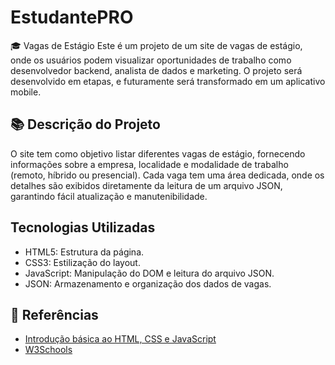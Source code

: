 # EstudantePRO
🎓 Vagas de Estágio
Este é um projeto de um site de vagas de estágio, onde os usuários podem visualizar oportunidades de trabalho como desenvolvedor backend, analista de dados e marketing. O projeto será desenvolvido em etapas, e futuramente será transformado em um aplicativo mobile.
## 📚 Descrição do Projeto
O site tem como objetivo listar diferentes vagas de estágio, fornecendo informações sobre a empresa, localidade e modalidade de trabalho (remoto, híbrido ou presencial). Cada vaga tem uma área dedicada, onde os detalhes são exibidos diretamente da leitura de um arquivo JSON, garantindo fácil atualização e manutenibilidade.
## Tecnologias Utilizadas
- HTML5: Estrutura da página.
- CSS3: Estilização do layout.
- JavaScript: Manipulação do DOM e leitura do arquivo JSON.
- JSON: Armazenamento e organização dos dados de vagas.
## 🔎 Referências
- [Introdução básica ao HTML, CSS e JavaScript](https://liniis.notion.site/Introdu-o-ao-HTML-CSS-e-JS-DevWeb-885be06a4af1421a8cdbcdb7aef9daab)
- [W3Schools](https://www.w3schools.com/)
